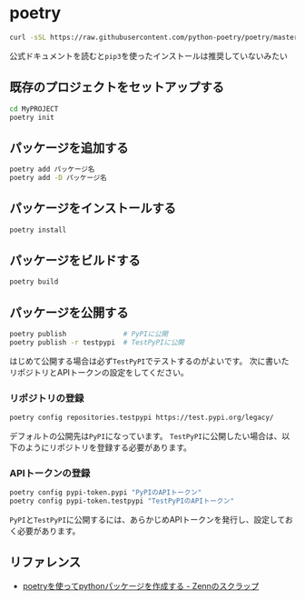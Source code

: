 # poetry

```bash
curl -sSL https://raw.githubusercontent.com/python-poetry/poetry/master/get-poetry.py | python -
```

公式ドキュメントを読むと``pip3``を使ったインストールは推奨していないみたい

## 既存のプロジェクトをセットアップする

```bash
cd MyPROJECT
poetry init
```

## パッケージを追加する

```bash
poetry add パッケージ名
poetry add -D パッケージ名
```

## パッケージをインストールする

```bash
poetry install
```

## パッケージをビルドする

```bash
poetry build
```

## パッケージを公開する

```bash
poetry publish              # PyPIに公開
poetry publish -r testpypi  # TestPyPIに公開
```

はじめて公開する場合は必ず``TestPyPI``でテストするのがよいです。
次に書いたリポジトリとAPIトークンの設定をしてください。

### リポジトリの登録

```bash
poetry config repositories.testpypi https://test.pypi.org/legacy/
```

デフォルトの公開先は``PyPI``になっています。
``TestPyPI``に公開したい場合は、以下のようにリポジトリを登録する必要があります。

### APIトークンの登録

```bash
poetry config pypi-token.pypi "PyPIのAPIトークン"
poetry config pypi-token.testpypi "TestPyPIのAPIトークン"
```

``PyPI``と``TestPyPI``に公開するには、あらかじめAPIトークンを発行し、設定しておく必要があります。

## リファレンス

- [poetryを使ってpythonパッケージを作成する - Zennのスクラップ](https://zenn.dev/shotakaha/scraps/9416c30cd7745a)
